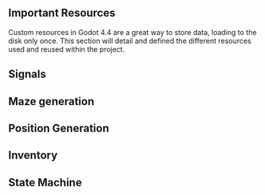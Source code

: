 ## Important Resources
Custom resources in Godot 4.4 are a great way to store data, loading to the disk only once. This section will detail and defined the different resources used and reused within the project.




## Signals

## Maze generation


## Position Generation

## Inventory

## State Machine


